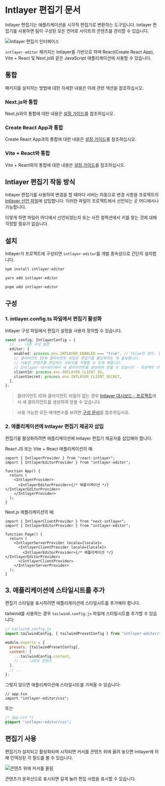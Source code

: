 # Intlayer 편집기 문서

Intlayer 편집기는 애플리케이션을 시각적 편집기로 변환하는 도구입니다. Intlayer 편집기를 사용하면 팀이 구성된 모든 언어로 사이트의 콘텐츠를 관리할 수 있습니다.

![Intlayer 편집기 인터페이스](https://github.com/aymericzip/intlayer/blob/main/docs/ko/assets/intlayer_editor_ui.png)

`intlayer-editor` 패키지는 Intlayer를 기반으로 하며 React(Create React App), Vite + React 및 Next.js와 같은 JavaScript 애플리케이션에 사용할 수 있습니다.

## 통합

패키지를 설치하는 방법에 대한 자세한 내용은 아래 관련 섹션을 참조하십시오.

### Next.js와 통합

Next.js와의 통합에 대한 내용은 [설정 가이드](https://github.com/aymericzip/intlayer/blob/main/docs/ko/intlayer_with_nextjs_15.md)를 참조하십시오.

### Create React App과 통합

Create React App과의 통합에 대한 내용은 [설정 가이드](https://github.com/aymericzip/intlayer/blob/main/docs/ko/intlayer_with_create_react_app.md)를 참조하십시오.

### Vite + React와 통합

Vite + React와의 통합에 대한 내용은 [설정 가이드](https://github.com/aymericzip/intlayer/blob/main/docs/ko/intlayer_with_vite+react.md)를 참조하십시오.

## Intlayer 편집기 작동 방식

Intlayer 편집기를 사용하여 변경을 할 때마다 서버는 자동으로 변경 사항을 프로젝트의 [Intlayer 선언 파일](https://github.com/aymericzip/intlayer/blob/main/docs/ko/content_declaration/get_started.md)에 삽입합니다. 이러한 파일이 프로젝트에서 선언되는 곳 어디에서나 가능합니다.

이렇게 하면 파일이 어디에서 선언되었는지 또는 사전 컬렉션에서 키를 찾는 것에 대해 걱정할 필요가 없습니다.

## 설치

Intlayer가 프로젝트에 구성되면 `intlayer-editor`를 개발 종속성으로 간단히 설치합니다.

```bash
npm install intlayer-editor
```

```bash
yarn add intlayer-editor
```

```bash
pnpm add intlayer-editor
```

## 구성

### 1. intlayer.config.ts 파일에서 편집기 활성화

Intlayer 구성 파일에서 편집기 설정을 사용자 정의할 수 있습니다.

```typescript
const config: IntlayerConfig = {
  // ... 다른 구성 설정
  editor: {
    enabled: process.env.INTLAYER_ENABLED === "true", // false인 경우, 편집기가 비활성화되고 접근할 수 없습니다.
    // 클라이언트 ID와 클라이언트 비밀은 편집기를 활성화하는 데 필요합니다.
    // 이들은 콘텐츠를 편집하는 사용자를 식별할 수 있게 해줍니다.
    // Intlayer 대시보드에서 새 클라이언트를 생성하여 얻을 수 있습니다 - 프로젝트 (https://intlayer.org/dashboard/projects).
    clientId: process.env.INTLAYER_CLIENT_ID,
    clientSecret: process.env.INTLAYER_CLIENT_SECRET,
  },
};
```

> 클라이언트 ID와 클라이언트 비밀이 없는 경우 [Intlayer 대시보드 - 프로젝트](https://intlayer.org/dashboard/projects)에서 새 클라이언트를 생성하여 얻을 수 있습니다.

> 사용 가능한 모든 매개변수를 보려면 [구성 문서](https://github.com/aymericzip/intlayer/blob/main/docs/ko/configuration.md)를 참조하십시오.

### 2. 애플리케이션에 Intlayer 편집기 제공자 삽입

편집기를 활성화하려면 애플리케이션에 Intlayer 편집기 제공자를 삽입해야 합니다.

React JS 또는 Vite + React 애플리케이션의 예:

```tsx
import { IntlayerProvider } from "react-intlayer";
import { IntlayerEditorProvider } from "intlayer-editor";

function App() {
  return (
    <IntlayerProvider>
      <IntlayerEditorProvider>{/* 애플리케이션 */}</IntlayerEditorProvider>
    </IntlayerProvider>
  );
}
```

Next.js 애플리케이션의 예:

```tsx
import { IntlayerClientProvider } from "next-intlayer";
import { IntlayerEditorProvider } from "intlayer-editor";

function Page() {
  return (
    <IntlayerServerProvider locale={locale}>
      <IntlayerClientProvider locale={locale}>
        <IntlayerEditorProvider>{/* 애플리케이션 */}</IntlayerEditorProvider>
      </IntlayerClientProvider>
    </IntlayerServerProvider>
  );
}
```

## 3. 애플리케이션에 스타일시트를 추가

편집기 스타일을 표시하려면 애플리케이션에 스타일시트를 추가해야 합니다.

tailwind를 사용하는 경우 `tailwind.config.js` 파일에 스타일시트를 추가할 수 있습니다:

```js
// tailwind.config.js
import tailwindConfig, { tailwindPresetConfig } from "intlayer-editor/tailwind";

module.exports = {
  presets: [tailwindPresetConfig],
  content: [
    ...tailwindConfig.content,
    // ... 나머지 콘텐츠
  ],
  // ...
};
```

그렇지 않으면 애플리케이션에 스타일시트를 가져올 수 있습니다:

```tsx
// app.tsx
import "intlayer-editor/css";
```

또는

```css
/* app.css */
@import "intlayer-editor/css";
```

## 편집기 사용

편집기가 설치되고 활성화되며 시작되면 커서를 콘텐츠 위에 올려 놓으면 Intlayer에 의해 인덱싱된 각 필드를 볼 수 있습니다.

![콘텐츠 위에 커서를 올림](https://github.com/aymericzip/intlayer/blob/main/docs/ko/assets/intlayer_editor_hover_content.png)

콘텐츠가 윤곽선으로 표시되면 길게 눌러 편집 서랍을 표시할 수 있습니다.
